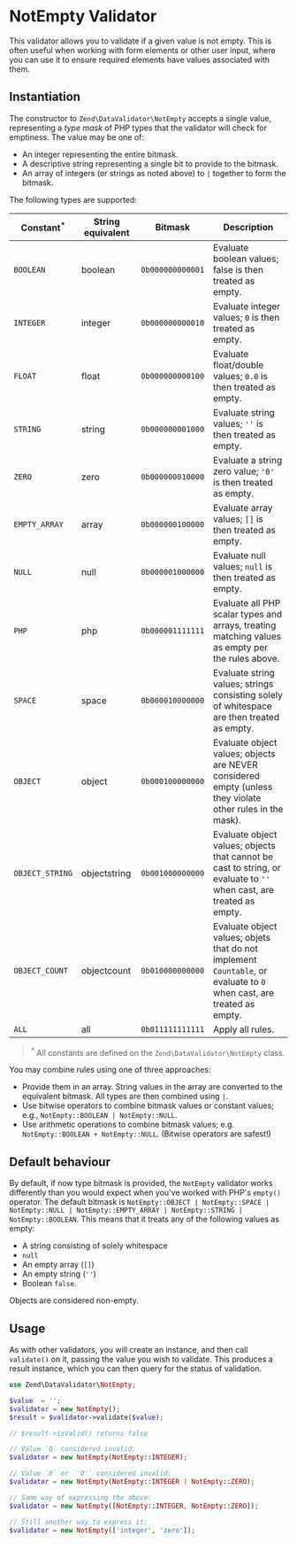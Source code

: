 # NotEmpty Validator

This validator allows you to validate if a given value is not empty. This is
often useful when working with form elements or other user input, where you can
use it to ensure required elements have values associated with them.

## Instantiation

The constructor to `Zend\DataValidator\NotEmpty` accepts a single value,
representing a _type mask_ of PHP types that the validator will check for
emptiness. The value may be one of:

- An integer representing the entire bitmask.
- A descriptive string representing a single bit to provide to the bitmask.
- An array of integers (or strings as noted above) to `|` together to form the
  bitmask.

The following types are supported:

Constant<sup>*</sup> | String equivalent | Bitmask          | Description
-------------------- | ----------------- | ---------------- | -----------
`BOOLEAN`            | boolean           | `0b000000000001` | Evaluate boolean values; false is then treated as empty.
`INTEGER`            | integer           | `0b000000000010` | Evaluate integer values; `0` is then treated as empty.
`FLOAT`              | float             | `0b000000000100` | Evaluate float/double values; `0.0` is then treated as empty.
`STRING`             | string            | `0b000000001000` | Evaluate string values; `''` is then treated as empty.
`ZERO`               | zero              | `0b000000010000` | Evaluate a string zero value; `'0'` is then treated as empty.
`EMPTY_ARRAY`        | array             | `0b000000100000` | Evaluate array values; `[]` is then treated as empty.
`NULL`               | null              | `0b000001000000` | Evaluate null values; `null` is then treated as empty.
`PHP`                | php               | `0b000001111111` | Evaluate all PHP scalar types and arrays, treating matching values as empty per the rules above.
`SPACE`              | space             | `0b000010000000` | Evaluate string values; strings consisting solely of whitespace are then treated as empty.
`OBJECT`             | object            | `0b000100000000` | Evaluate object values; objects are NEVER considered empty (unless they violate other rules in the mask).
`OBJECT_STRING`      | objectstring      | `0b001000000000` | Evaluate object values; objects that cannot be cast to string, or evaluate to `''` when cast, are treated as empty.
`OBJECT_COUNT`       | objectcount       | `0b010000000000` | Evaluate object values; objets that do not implement `Countable`, or evaluate to `0` when cast, are treated as empty.
`ALL`                | all               | `0b011111111111` | Apply all rules.


> <sup>*</sup> All constants are defined on the `Zend\DataValidator\NotEmpty` class.

You may combine rules using one of three approaches:

- Provide them in an array. String values in the array are converted to the
  equivalent bitmask. All types are then combined using `|`.
- Use bitwise operators to combine bitmask values or constant values;
  e.g., `NotEmpty::BOOLEAN | NotEmpty::NULL`.
- Use arithmetic operations to combine bitmask values; e.g. `NotEmpty::BOOLEAN +
  NotEmpty::NULL`. (Bitwise operators are safest!)


## Default behaviour

By default, if now type bitmask is provided, the `NotEmpty` validator works
differently than you would expect when you've worked with PHP's `empty()`
operator. The default bitmask is `NotEmpty::OBJECT | NotEmpty::SPACE |
NotEmpty::NULL | NotEmpty::EMPTY_ARRAY | NotEmpty::STRING | NotEmpty::BOOLEAN`.
This means that it treats any of the following values as empty:

- A string consisting of solely whitespace
- `null`
- An empty array (`[]`)
- An empty string (`''`)
- Boolean `false`.

Objects are considered non-empty.

## Usage

As with other validators, you will create an instance, and then call
`validate()` on it, passing the value you wish to validate. This produces a
result instance, which you can then query for the status of validation.

```php
use Zend\DataValidator\NotEmpty;

$value  = '';
$validator = new NotEmpty();
$result = $validator->validate($value);

// $result->isValid() returns false

// Value `0` considered invalid:
$validator = new NotEmpty(NotEmpty::INTEGER);

// Value `0` or `'0'` considered invalid:
$validator = new NotEmpty(NotEmpty::INTEGER | NotEmpty::ZERO);

// Same way of expressing the above:
$validator = new NotEmpty([NotEmpty::INTEGER, NotEmpty::ZERO]);

// Still another way to express it:
$validator = new NotEmpty(['integer', 'zero']);
```
